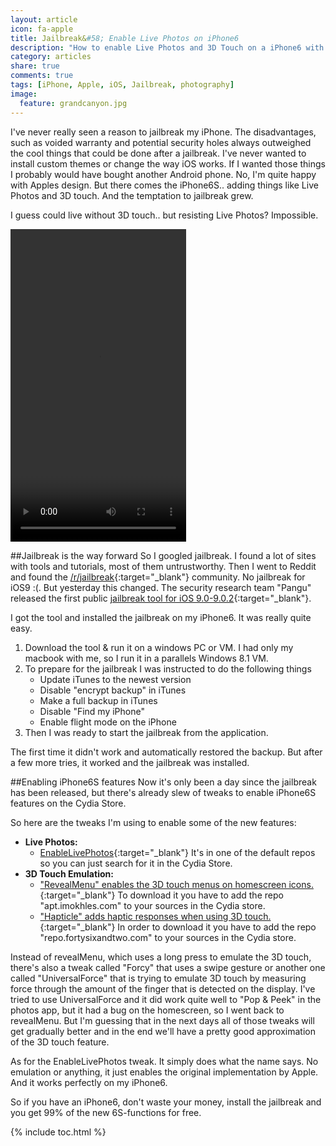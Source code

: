 ```yaml
---
layout: article
icon: fa-apple
title: Jailbreak&#58; Enable Live Photos on iPhone6
description: "How to enable Live Photos and 3D Touch on a iPhone6 with Cydia and the Pangu Jailbreak for iOS9.0-9.0.2."
category: articles
share: true
comments: true
tags: [iPhone, Apple, iOS, Jailbreak, photography]
image:
  feature: grandcanyon.jpg
---
```


I've never really seen a reason to jailbreak my iPhone. The disadvantages, such as voided warranty and potential security holes 
always outweighed the cool things that could be done after a jailbreak. I've never wanted to install custom themes or change the
way iOS works. If I wanted those things I probably would have bought another Android phone. No, I'm quite happy with Apples design. 
But there comes the iPhone6S.. adding things like Live Photos and 3D touch. And the temptation to jailbreak grew. 

I guess could live without 3D touch.. but resisting Live Photos? Impossible.

<video class="videoCentre" width="281" height="500" autoplay loop controls>
  <source src="{{ site.url }}/videos/iOS9_LivePhoto_on_iPhone6.mp4" type="video/mp4">
  <object id="flowplayer" name="flowplayer" width="654" height="422" data="{{ site.url }}/assets/flash/flowplayer-3.2.5.swf" 
            type="application/x-shockwave-flash">
      <param name="movie" value="{{ site.url }}/assets/flash/flowplayer-3.2.5.swf" />
      <param name="allowfullscreen" value="true" />
      <param name="flashvars" 
    value='config={"clip":"{{ site.url }}/videos/iOS9_LivePhoto_on_iPhone6.mp4"}' />
   </object>
</video>


##Jailbreak is the way forward
So I googled jailbreak. I found a lot of sites with tools and tutorials, most of them untrustworthy. Then I went to Reddit and found the
[/r/jailbreak](http://reddit.com/r/jailbreak){:target="_blank"} community. No jailbreak for iOS9 :(.
But yesterday this changed. The security research team "Pangu" released the first public [jailbreak tool for iOS 9.0-9.0.2](http://en.pangu.io/){:target="_blank"}.

I got the tool and installed the jailbreak on my iPhone6. It was really quite easy.

1. Download the tool & run it on a windows PC or VM. I had only my macbook with me, so I run it in a parallels Windows 8.1 VM.
2. To prepare for the jailbreak I was instructed to do the following things
    + Update iTunes to the newest version
    + Disable "encrypt backup" in iTunes
    + Make a full backup in iTunes
    + Disable "Find my iPhone"
    + Enable flight mode on the iPhone
3. Then I was ready to start the jailbreak from the application.

The first time it didn't work and automatically restored the backup. But after a few more tries, it worked and the jailbreak was installed.

##Enabling iPhone6S features
Now it's only been a day since the jailbreak has been released, but there's already slew of tweaks to enable iPhone6S features on the Cydia Store.

So here are the tweaks I'm using to enable some of the new features:

+ **Live Photos:**
  + [EnableLivePhotos](http://moreinfo.thebigboss.org/moreinfo/depiction.php?file=enablelivephotosDp){:target="_blank"} It's in one of the default repos so you can just search for it in the Cydia Store.
+ **3D Touch Emulation:**
  + ["RevealMenu" enables the 3D touch menus on homescreen icons.](https://www.reddit.com/r/jailbreak/comments/3orj8p/release_revealmenu_3dtouch_for_old_devices_in_my/){:target="_blank"} To download it you have to add the repo "apt.imokhles.com" to your sources in the Cydia store.
  + ["Hapticle" adds haptic responses when using 3D touch.](https://www.reddit.com/r/jailbreak/comments/3ost7u/release_hapticle_adds_haptic_response_to_various/){:target="_blank"} In order to download it you have to add the repo "repo.fortysixandtwo.com" to your sources in the Cydia store.
  
Instead of revealMenu, which uses a long press to emulate the 3D touch, there's also a tweak called "Forcy" that uses a swipe gesture or another one called "UniversalForce" that is 
trying to emulate 3D touch by measuring force through the amount of the finger that is detected on the display. I've tried to use UniversalForce and it did work quite well to 
"Pop & Peek" in the photos app, but it had a bug on the homescreen, so I went back to revealMenu. But I'm guessing that in the next days all of those tweaks will get gradually better 
and in the end we'll have a pretty good approximation of the 3D touch feature.

As for the EnableLivePhotos tweak. It simply does what the name says. No emulation or anything, it just enables the original implementation by Apple. And it works perfectly on my
iPhone6.

So if you have an iPhone6, don't waste your money, install the jailbreak and you get 99% of the new 6S-functions for free.

{% include toc.html %}
